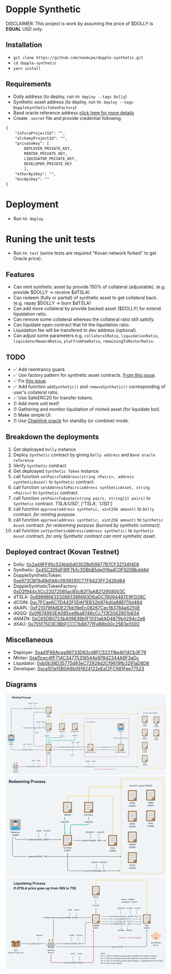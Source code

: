 # Dopple Synthetic
DISCLAIMER: This project is work by assuming the price of $DOLLY is **EQUAL** USD only.

## Installation
- `git clone https://github.com/nanmcpe/dopple-synthetic.git`
- `cd dopple-synthetic`
- `yarn install`

## Requirements
- Dolly address (to deploy, run `hh deploy --tags Dolly`)
- Synthetic asset address (to deploy, run `hh deploy --tags DoppleSyntheticTokenFactory`)
- Band oracle reference address [click here for more details](https://docs.bandchain.org/band-standard-dataset/supported-blockchains.html)
- Create `.secret` file and provide credential following

```
{
    "infuraProjectId": "",
    "alchemyProjectId": "",
    "privateKey": [
        DEPLOYER_PRIVATE_KEY,
        MINTER_PRIVATE_KEY,
        LIQUIDATOR_PRIVATE_KEY,
        DEVELOPER_PRIVATE_KEY
        ],
    "etherApiKey": "",
    "bscApiKey": ""
}

```

# Deployment
- Run `hh deploy`

# Runing the unit tests
- Run `hh test` (some tests are required "Kovan network forked" to get Oracle price).

## Features
- Can mint synthetic asset by provide 150% of collateral (adjustable). (e.g. provide $DOLLY -> receive $dTSLA)
- Can redeem (fully or partial) of synthetic asset to get collateral back. (e.g. repay $DOLLY -> burn $dTSLA)
- Can add more collateral by provide backed asset ($DOLLY) for extend liquidation ratio.
- Can remove some collateral whereas the collateral ratio still satisfy.
- Can liquidate open contract that hit the liquidation ratio.
- Liquidation fee will be transfered to dev address (optional).
- Can adjust some parameters e.g. `collateralRatio`, `liquidationRatio`, `liquidatorRewardRatio`, `platfromFeeRatio`, `remainingToMinterRatio`.

## TODO
- ✅ Add reentrancy guard.
- ✅ Use factory pattern for synthetic asset contracts. [From this issue](https://github.com/nanmcpe/dopple-synthetic/issues/2).
- ✅ Fix [this issue](https://github.com/nanmcpe/dopple-synthetic/issues/2).
- ✅ Add function `addSynthetic()` and `removeSynthetic()` corresponding of user's collateral ratio.
- ✅ Use SafeERC20 for transfer tokens.
- ⏰ Add more unit test!!
- ⏰ Gathering and monitor liquidation of minted asset (for liquidate bot).
- ⏰ Make simple UI.
- ⏰ Use [Chainlink oracle](https://docs.chain.link/docs/binance-smart-chain-addresses) for standby (or combine) mode.

## Breakdown the deployments
1. Get deploayed `Dolly` instance 
2. Deploy `Synthetic` contract by giving `Dolly address` and `Band oracle reference`
3. Verify `Synthetic` contract
4. Get deploayed `Synthetic Token` instance 
5. call function `setPairsToAddress(string <Pairs>, address syntheticAsset)` to `Synthetic` contract.
6. call function `setAddressToPairs(address syntheticAsset, string <Pairs>)` to `Synthetic` contract.
7. call function `setPairsToQuote(string pairs, string[2] pairs)` to `Synthetic` contract. _TSLA/USD', ['TSLA', 'USD']_
8. call function `approve(address synthetic, uint256 amount)` to `Dolly` contract. _for minting purpose._
9. call function `approve(address synthetic, uint256 amount)` to `Synthetic Asset` contract. _for redeeming purpose (burned by synthetic contract)._
10. call function `setSyntheticAddress(address synthetic)` to `Synthetic Asset` contract. _for only Synthetic contract can mint synthetic asset._

## Deployed contract (Kovan Testnet)
- Dolly: [0x2a49FF95c52Abb5d0302Bd59877B7CF32134f4E8](https://kovan.etherscan.io/address/0x2a49FF95c52Abb5d0302Bd59877B7CF32134f4E8#code)
- Synthetic: [0x45C205dF8fF7b1c3DBbB5de019a4C0F920Bbdd4d](https://kovan.etherscan.io/address/0x45C205dF8fF7b1c3DBbB5de019a4C0F920Bbdd4d#code)
- DoppleSyntheticToken: [0xe973CBf1b49d1A6c0939291C77F6423FF2426d84](https://kovan.etherscan.io/address/0xe973CBf1b49d1A6c0939291C77F6423FF2426d84#code)
- DoppleSyntheticTokenFactory: [0xD2f944c3Cc22072565acB5cB2f7aA8212908003C](https://kovan.etherscan.io/address/0xD2f944c3Cc22072565acB5cB2f7aA8212908003C#code)
- dTSLA: [0x89996f43332693396693D6aDC76094487E9FD26C](https://kovan.etherscan.io/address/0x89996f43332693396693D6aDC76094487E9FD26C#code)
- dCOIN: [0xc7FCae6C7D442F0DAf1EB32b974d0a88Ef70d484](https://kovan.etherscan.io/address/0xc7FCae6C7D442F0DAf1EB32b974d0a88Ef70d484#code)
- dAAPL: [0xF21079fA8DE27bb19eEc08267Cec183784a6250E](https://kovan.etherscan.io/address/0xF21079fA8DE27bb19eEc08267Cec183784a6250E#code)
- dQQQ: [0x0f674993EA085ce9ba8746cCc713f2042801b834](https://kovan.etherscan.io/address/0x0f674993EA085ce9ba8746cCc713f2042801b834#code)
- dAMZN: [0xC65DB0723b409639b1F1031a6AD4879b0294c2e6](https://kovan.etherscan.io/address/0xC65DB0723b409639b1F1031a6AD4879b0294c2e6#code)
- dXAU: [0x755f7503E3BbFCCC1b8877fFeB8b00c25B3e5592](https://kovan.etherscan.io/address/0x755f7503E3BbFCCC1b8877fFeB8b00c25B3e5592#code)

## Miscellaneous
- Deployer: [0xad1F66Acea98733D63cd8FC522118e4014Cb3F79](https://kovan.etherscan.io/address/0xad1F66Acea98733D63cd8FC522118e4014Cb3F79)
- Minter: [0xa11cec4fF714C34775318544e97842344A9F3aDc](https://kovan.etherscan.io/address/0xa11cec4fF714C34775318544e97842344A9F3aDc)
- Liquidator: [0xb0b38D35775d93eC72928d2Cf9619fb3291aD8D6](https://kovan.etherscan.io/address/0xb0b38D35775d93eC72928d2Cf9619fb3291aD8D6)
- Developer: [0xca101e15B0A9b091624122eEa12FC981Fee77523](https://kovan.etherscan.io/address/0xca101e15B0A9b091624122eEa12FC981Fee77523)

## Diagrams
![](https://raw.githubusercontent.com/nanmcpe/dopple-synthetic/main/diagrams/Minting.png)
![](https://raw.githubusercontent.com/nanmcpe/dopple-synthetic/main/diagrams/Redeeming.png)
![](https://raw.githubusercontent.com/nanmcpe/dopple-synthetic/main/diagrams/Liquidating.png)
